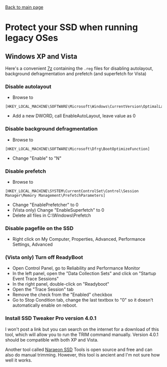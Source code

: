 [Back to main page](README.md)

# Protect your SSD when running legacy OSes
## Windows XP and Vista
Here's a convenient [7z](ssd-protection-legacy-os-files/ssd-registry-changes.7z) containing the `.reg` files for disabling autolayout, background defragmentation and prefetch (and superfetch for Vista)
### Disable autolayout
- Browse to
```
[HKEY_LOCAL_MACHINE\SOFTWARE\Microsoft\Windows\CurrentVersion\OptimalLayout]
```
- Add a new DWORD, call EnableAutoLayout, leave value as 0

### Disable background defragmentation
- Browse to
```
[HKEY_LOCAL_MACHINE\SOFTWARE\Microsoft\Dfrg\BootOptimizeFunction]
```
- Change "Enable" to "N"

### Disable prefetch
- Browse to
```
[HKEY_LOCAL_MACHINE\SYSTEM\CurrentControlSet\Control\Session Manager\Memory Management\PrefetchParameters]
```
- Change "EnablePrefetcher" to 0
- (Vista only) Change "EnableSuperfetch" to 0
- Delete all files in C:\Windows\Prefetch

### Disable pagefile on the SSD
- Right click on My Computer, Properties, Advanced, Performance Settings, Advanced

### (Vista only) Turn off ReadyBoot
- Open Control Panel, go to Reliability and Performance Monitor
- In the left panel, open the "Data Collection Sets" and click on "Startup Event Trace Sessions"
- In the right panel, double-click on "Readyboot"
- Open the "Trace Session" tab
- Remove the check from the "Enabled" checkbox
- Go to Stop Condition tab, change the last textbox to "0" so it doesn't automatically enable on reboot.

### Install SSD Tweaker Pro version 4.0.1
I won't post a link but you can search on the internet for a download of this tool, which will allow you to run the TRIM command manually. Version 4.0.1 should be compatible with both XP and Vista.

Another tool called [Naraeon SSD](https://github.com/ebangin127/naraeon-ssd) Tools is open source and free and can also do manual trimming. However, this tool is ancient and I'm not sure how well it works.
